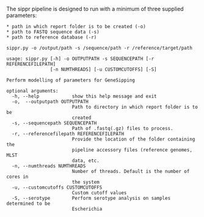 The sippr pipeline is designed to run with a minimum of three supplied parameters:

    * path in which report folder is to be created (-o)
    * path to FASTQ sequence data (-s)
    * path to reference database (-r)

`
sippr.py -o /output/path -s /sequence/path -r /reference/target/path
`

    
```
usage: sippr.py [-h] -o OUTPUTPATH -s SEQUENCEPATH [-r REFERENCEFILEPATH]
                [-n NUMTHREADS] [-u CUSTOMCUTOFFS] [-S]

Perform modelling of parameters for GeneSipping

optional arguments:
  -h, --help            show this help message and exit
  -o,  --outputpath OUTPUTPATH
                        Path to directory in which report folder is to be
                        created
  -s, --sequencepath SEQUENCEPATH
                        Path of .fastq(.gz) files to process.
  -r, --referencefilepath REFERENCEFILEPATH
                        Provide the location of the folder containing the
                        pipeline accessory files (reference genomes, MLST
                        data, etc.
  -n, --numthreads NUMTHREADS
                        Number of threads. Default is the number of cores in
                        the system
  -u, --customcutoffs CUSTOMCUTOFFS
                        Custom cutoff values
  -S, --serotype        Perform serotype analysis on samples determined to be
                        Escherichia
```